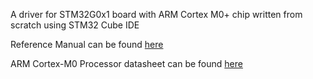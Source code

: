 A driver for STM32G0x1 board with ARM Cortex M0+ chip written from scratch using STM32 Cube IDE

Reference Manual can be found [here]([url](https://www.google.com/url?sa=t&source=web&rct=j&opi=89978449&url=https://www.st.com/resource/en/reference_manual/rm0444-stm32g0x1-advanced-armbased-32bit-mcus-stmicroelectronics.pdf&ved=2ahUKEwih_KSVg8qLAxVlS2cHHfJBFkwQFnoECBAQAQ&usg=AOvVaw0ga_FVqCUV-gUwlbEUrzEk))

ARM Cortex-M0 Processor datasheet can be found [here]([url](https://www.google.com/url?sa=t&source=web&rct=j&opi=89978449&url=https://www.arm.com/-/media/Arm%2520Developer%2520Community/PDF/Processor%2520Datasheets/Arm_Cortex-M0_Processor_Datasheet.pdf&ved=2ahUKEwiviMXqg8qLAxVs3TgGHVl4FjUQFnoECA0QAQ&usg=AOvVaw3CHjBrTmrsS2DQkq8OALoC)https://www.google.com/url?sa=t&source=web&rct=j&opi=89978449&url=https://www.arm.com/-/media/Arm%2520Developer%2520Community/PDF/Processor%2520Datasheets/Arm_Cortex-M0_Processor_Datasheet.pdf&ved=2ahUKEwiviMXqg8qLAxVs3TgGHVl4FjUQFnoECA0QAQ&usg=AOvVaw3CHjBrTmrsS2DQkq8OALoC)
